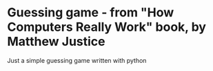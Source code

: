 # Guessing game - from "How Computers Really Work" book, by Matthew Justice

Just a simple guessing game written with python